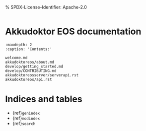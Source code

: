 % SPDX-License-Identifier: Apache-2.0

```{image} _static/logo.png

```

# Akkudoktor EOS documentation

```{toctree}
:maxdepth: 2
:caption: 'Contents:'

welcome.md
akkudoktoreos/about.md
develop/getting_started.md
develop/CONTRIBUTING.md
akkudoktoreosserver/serverapi.rst
akkudoktoreos/api.rst
```

# Indices and tables

- {ref}`genindex`
- {ref}`modindex`
- {ref}`search`
